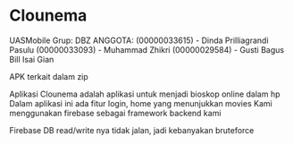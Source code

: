 # Clounema
UASMobile
Grup: DBZ
ANGGOTA:
(00000033615) - Dinda Prilliagrandi Pasulu
(00000033093) - Muhammad Zhikri
(00000029584) - Gusti Bagus Bill Isai Gian

APK terkait dalam zip

Aplikasi Clounema adalah aplikasi untuk menjadi bioskop online dalam hp
Dalam aplikasi ini ada fitur login, home yang menunjukkan movies
Kami menggunakan firebase sebagai framework backend kami

Firebase DB read/write nya tidak jalan, jadi kebanyakan bruteforce
